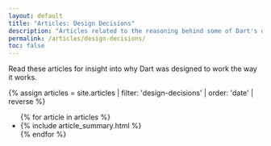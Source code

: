 ```yaml
---
layout: default
title: "Articles: Design Decisions"
description: "Articles related to the reasoning behind some of Dart's design decisions."
permalink: /articles/design-decisions/
toc: false
---
```


Read these articles for insight into why Dart was designed to work the way it works.

<div class="break-80">
  {% assign articles = site.articles | filter: 'design-decisions' | order: 'date' | reverse %}
  <ul class="nav-list">
    {% for article in articles %}
      <li>{% include article_summary.html %}</li>
    {% endfor %}
  </ul>
</div>
